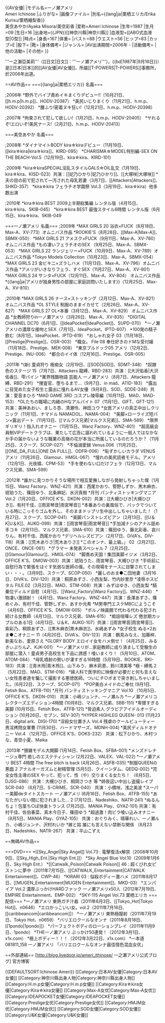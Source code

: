{{AV女優|
|モデル名=一ノ瀬アメリ<br>Ameri Ichinose
|ふりがな=
|画像ファイル=
|別名={{lang|ja|栗栖エリカ/Erika Kurisu/栗栖繪梨香}}<br>美空あやか/Ayaka Misora/美空彩香
|爱称=Ameri Ichinose
|生年=1987
|生月=09
|生日=16
|出身地={{JPN}}[[神奈川縣|神奈川縣]]
|血液型=[[ABO式血液型|O型]]
|時点=
|身長=167
|体重=
|バスト=88
|ウエスト=56
|ヒップ=83
|カップ=E
|股下=
|靴=
|身体備考=
|ジャンル=
|AV出演期間=2006年 -
|活動備考=
|他の活動=
|その他=
}}

'''一之瀨亞美莉'''〈[[日文|日文]]：'''一ノ瀬アメリ'''〉，{{bd|1987年|9月16日}}）是[[日本|日本]]的[[AV女優|AV女優]]，所屬[[T-POWERS|T-POWERS]]事務所，於2006年出道。

==AV作品==
==={{lang|ja|栗栖エリカ}} 名義===

;2006年
*野外でバイブ責めイキまくりデビュー!!（10月21日、[[h.m.p|h.m.p]]、HODV-20387）
*美尻いじりまくり（11月21日、h.m.p、HODV-20392）
*腰ふり!密着ヌキ狂い!（12月21日、h.m.p、HODV-20398）

;2007年
*拘束されて犯して欲しい!（1月21日、h.m.p、HODV-20405）
*ヤれるぞ!エロいぞ!美尻ナース!（2月21日、h.m.p、HODV-20413）

===美空あやか 名義===

;2008年
*ダイナマイトBODY kira☆kiraデビュー（11月19日、[[kira☆kira|kira☆kira]]、KIRD-095）
*CHARISMA☆MODEL特別編-SEX ON THE BEACH-Vol.5（12月19日、kira☆kira、KIRD-101）

;2009年
*kira☆kiraSPECIAL淫乱スタイルGALS☆OIL乱交（1月19日、kira☆kira、KISD-023）共演：[[妃乃ひかり|妃乃ひかり]]、[[大塚咲|大塚咲]]
*夫の目の前で犯されて―汚された母乳若妻（3月7日、[[Attackers|Attackers]]、SHKD-357）
*kira☆kira フェラチオ学園祭 Vol.3（3月19日、kira☆kira）他多数出演

;2010年
*kira☆kira BEST 2009上半期総集編 レンタル版（4月15日、kira☆kira、5KIB-045）
*kira☆kira BEST 最強スタイル6時間 レンタル版（6月15日、kira☆kira、5KIB-049

===一ノ瀬アメリ 名義===
;2009年
*MAX GIRLS 20 浴衣×FUCK（8月18日、Max-A、XV-773）オムニバス作品
*ROOKIE'S（8月28日、[[Max-A|Max-A]]、SBMX-050）
*MAX GIRLS 21 アメスク×FUCK（9月11日、Max-A、XV-780）オムニバス作品
*もの凄いフェラチオのSEX （9月25日、Max-A、SBMX-053）
*MAX GIRLS 22 ランジェリー×FUCK（10月9日、Max-A、XV-789）オムニバス作品
*Tokyo Models Collection（10月23日、Max-A、SBMX-054）
*MAX GIRLS 23 金ビキニ×ズラしハメ（11月13日、Max-A、XV-796）オムニバス作品
*アメリがいきなりフェラ、すぐSEX（11月27日、Max-A、XV-801）
*MAX GIRLS 24 サンタ×FUCK（12月11日、Max-A、XV-804） オムニバス作品
*{{lang|ja|アメリが独身男性の部屋に家庭訪問いたします}}（12月25日、Max-A、XV-810）

;2010年
*MAX GIRLS 26 ナース×ストッキング（2月12日、Max-A、XV-821） オムニバス作品
*OL STYLE 制服のままイカせて（2月26日、Max-A、XV-827）
*MAX GIRLS 27 OL×本番（3月12日、Max-A、XV-829） オムニバス作品
*女教師狩りin一ノ瀬アメリ（3月26日、Max-A、XV-835）
*DIGITAL CHANNEL DC70（6月1日、[[IdeaPocket|IdeaPocket]]、SUPD-070）
*一ノ瀬アメリの濃厚な接吻とSEX（7月1日、IdeaPocket、IPTD-607）
*100発の精子飲む（8月1日、IdeaPocket、IPTD-619）
*おしゃれ女子 03（11月18日、[[Prestige|Prestige]]、OSR-003）
*職女。 File 08 奉仕好きのドMな受付嬢（11月18日、Prestige、MEK-008）
*東京ブルドック05 アメリ（12月2日、Prestige、INU-006）
*都合のイイ体（12月16日、Prestige、OSR-005）

;2011年
*(新) 童貞狩り 極痴女（2月19日、[[SOD|SOD]]、SDMT-348）
*奴隷色のステージ 15（7月7日、Attackers 龍縛、RBD-283）共演：[[大沢佑香|大沢佑香]]、雫パイン
*業界残酷物語 芸能人 一ノ瀬アメリ（8月7日、Attackers 龍縛、RBD-291）
*捜査官、堕ちるまで…（9月7日、in mad、ATID-183）
*露出に目覚めた女子校生と露出に憧れるAV女優（9月8日、SOD、SDDE-248）共演：愛音まひろ
*MAD GAME 3RD コスプレ陵辱編（10月11日、MAD、MAD-153）
*OLたちの職場に内緒のHなアルバイト 07（11月1日、GIFT、GFT-121）共演：美神あおい、ましろ杏、清瀬怜、神田ユウ
*女医アメリの真正中出しクリニック（11月1日、ナマドル NAMADOL、NAMA-004）
*美脚×ローライズ短パン×露出デート（11月13日、[[マルクス兄弟|マルクス兄弟]]、SMA-589）
*限界ギリギリ！指入れオナニー（11月15日、Wanz Factory、WNZ-401）
*超高級会員制VIPデートクラブは、果たして広告に謳われているように一般人ではなかなか手の届かないような職業の高嶺の花が本当に所属しているのだろうか？（11月25日、スクープ、SCOP-027）
*不倫溺愛録 Venus.006（11月25日、[[ONE_DA_FULL|ONE DA FULL]]、ODFR-006）
*恥ずかしいカラダ VENUS アメリ（11月26日、Glamour、HMGL-067）
*憧れの美尻読者モデル。アメリ（12月1日、光夜蝶、CPM-53）
*手を使わない口だけフェラ（12月13日、マルクス兄弟、SMA-599）

;2012年
*誰かに見つかりそうな場所で相互愛撫しながら発射しちゃった僕（1月15日、Wanz Factory、WNZ-421）共演：西尾かおり、管野しずか、黒木麻衣、琥珀うた、篠田ゆう、北条麻妃、水沢真樹
*月刊 パンティストッキングマニア Vol.2（1月20日、OFFICE K'S、DKDN-002）共演：[[大槻ひびき|大槻ひびき]]、有村千佳、[[雨宮琴音|雨宮琴音]]
*本番ありの裏風俗で、バックでついている時にこっそりゴムを外し、そのままドップリ生中出ししちゃいました！（1月27日、スクープ、SCOP-041）
*美脚パンストレズビアン（2月13日、[[U＆K|U＆K]]、AUKG-099）共演：[[雨宮琴音|雨宮琴音]]
*手加減ナシのアナル舐め手コキ（2月13日、マルクス兄弟、SMA-610）共演：篠田ゆう、藤北彩香、哀川りん、有村千佳、西尾かおり
*デリヘルレズビアン（2月17日、DiVA's、DIV-118）共演：[[荒木ありさ|荒木ありさ]]
*このオンナ、最上級。」 02（2月21日、ONCE、ONCE-061）
*グラマー 未発表スペシャル 7（2月25日、[[Glamour|Glamour]]、HMGL-074）
*脚責め天国！集団美脚イジメ（3月2日、OFFICE K'S、DMOW-003）共演：琥珀うた、雨宮琴音、大槻ひびき
*手術前に自慰行為で緊張をほぐす気弱な医師の僕。その現場をナースに目撃されてしまい・・・。（3月9日、スクープ、SCOP-050）
*麗しのおま●こ団地妻（3月16日、DiVA's、DIV-120）共演：桐原あずさ、小西友梨、竹内紗里奈
*凌辱ホスピタル FILE.02（3月22日、MAD、STM-008）共演：みずほゆき、小西友梨
*騎乗位ディルド自慰（4月1日、[[Wanz_Factory|Wanz Factory]]、WNZ-446）
*物凄い激顔射！（4月1日、Wanz Factory、WNZ-447）共演：長澤あずさ、篠めぐみ、有村千佳、管野しずか、あすか光希
*M男専門エステMBCにようこそ（4月6日、OFFICE K'S、DMOW-005）
*ポルノ映画館で代わる代わる犯され続ける女教師（4月13日、マルクス兄弟、SMA-615）
*痴話喧嘩レズ 倦怠期カップルのある1日（4月13日、U＆K、AUKG-107）共演：[[雨宮琴音|雨宮琴音]]、紫彩乃、桐原あずさ、[[黒木麻衣|黒木麻衣]]、水嶋あずみ
*女子校生 ぬる×2おま●こオナニー 11（4月20日、DiVA's、DIV-123）共演：鶴見みなえ、加藤梓、新美なお、愛原さえ
*GLORY BODY エロイイ女をハメ倒せ！（4月25日、みるきぃぷりん♪、KJK-001）
*一ノ瀬アメリが…家庭教師に成り済まして受験生の部屋に潜入！童貞男子高校生を下品に誘惑！喰いまくり！（5月10日、ATOM、ATOM-084）
*母乳噴射の勢いが凄すぎる16時間（5月19日、ROOKIE、RKI-183）共演：[[青木玲|青木玲]]、山下みう、麻木莉恵、鈴川清美等
*極・縛馬 2（5月22日、MAD、STM-016）
*婦人科で医学的に映像が必要だと何も言えない女性患者達を騙して撮影する悪徳医師。ついにチ○ポまで突き刺しちゃいました。（6月22日、スクープ、SCOP-071）
*POP美白メイドのご奉仕 (9月1日、Fetish Box、ATFB-110)
*月刊 パンティストッキングマニア Vol.10 （10月5日、OFFICE K’S、DKDN-010） 共演：小嶋ジュンナ、一ノ瀬ルカ
*一ノ瀬アメリコレクターズエディション4時間 (10月8日、マルクス兄弟、SBB-151)
*卑猥すぎる美脚 (10月15日、Fetish Box、ATFB-121)
*脅迫素人 グラビアアイドルオーディション (10月26日、セブン、SEV-307)
*HYPER HIGHLEG QUEEN- 013 (11月23日、digital ark、DIGI-170)
*淫殺女仕置き人 Vol.4 残虐のクールビューティー 男淫拷問女軍曹 (11月30日、ハードマザーズ、MDNH-004)
*美尻ディルドオナニー Vol.4 （12月7日、OFFICE K’S、DOKS-232） 共演：松下ひかり、木村つな、青空小夏、Maika

;2013年
*猥雑モデル大開脚 (1月14日、Fetish Box、SFBA-001)
*メンズドレナージュ専門 癒しのエステティシャン (2月22日、VALEX、VAL-022)
*一ノ瀬アメリ BEST 4時間 The free bitch is back (4月26日、ASFB-035)
*制服QUEENの悪戯 2 アナルオーガズムと射精管理 (5月5日、クイーンダム、QEDQ-002)
*完全女性主導のSEX やって、犯って、性（や）交りまくる女たち！ （6月5日、DJSG-086） 共演：大槻ひびき、桐岡さつき 等
*姉夜這い中出し盗撮レイプ SCR-040 （6月7日、S-CRIME、SCR-040） 共演：小橋咲、浅之美波
*スーパー美脚deタイトスカート 一ノ瀬アメリ (6月16日、Fetish Box、ATFB-155)
*あなたがいない間に犯されました… 2 (7月12日、Nadeshiko、NATR-241)
*ぬるんちょ！包茎ち○ぽ快楽トランス (7月25日、MANIA Play、GYAZ-101) 共演：有村千佳、佐伯春菜、真木今日子、篠田ゆう
*超過激！肉ビラ喰い込みオナニー （8月5日、MANIA Play、GYAZ-105） 共演：おぐりみく、晴華れい、一ノ瀬ルカ、小嶋ジュンナ、沢村れいか
*嫁と姑 誰にも言えない禁断な関係 （8月23日、Nadeshiko、NATR-267） 共演：平山こずえ

==無碼AV作品==

===DVD===
*[[Sky_Angel|Sky Angel]] Vol.73 : 電擊復活x解禁（2008年10月9日、[[Sky_High_Ent.|Sky High Ent.]]）
*Sky Angel Blue Vol.10（2009年1月6日、Sky High Ent.）
*[[Catwalk_Poison|Catwalk Poison]] 46 : 超くびれ女ピストンに夢中（2011年7月15日、[[CATWALK_Entertainment|CATWALK Entertainment]]、CWP-46）
*KIRARI 03 : 悩殺ボディー激ハメ（2011年8月17日、[[MUGEN_Entertainment|MUGEN Entertainment]]、MKD-03）
*エンパイア Vol.2 濃厚ぶっかけHARDファック 一ノ瀬アメリx50人（2012年7月19日、EMPIRE Entertainment、EMP-002）
*SKY-115 Angel Vol.73 栗栖エリカ
===配信===
*一ノ瀬アメリ 東熱ガチ汁姦（2011年6月3日、[[Tokyo_Hot|Tokyo Hot]]、n0646）
*エロかっこいい女。vol.2（2011年7月16日、[[caribbeancom|caribbeancom]]）
*一ノ瀬アメリ 東熱極膣射（2011年7月19日、Tokyo Hot、n0659）
*バリエロクールなオンナ（2011年8月18日、[[1pondo|1pondo]]）
*パーフェクトボディのローションプレイ（2011年11月9日、1pondo）
*THE一ノ瀬アメリ ぶっかけ50連発！（2012年3月1日、x1x.com）
*極上ボディー！！！（2012年3月22日、x1x.com）
*—本道 081811_158 一ノ瀬アメリ 「バリエロクールなオンナ最佳情色混血女优」

==外部連結==
[http://blog.livedoor.jp/ameri_ithinose/ 一之瀬アメリ公式ブログ] 官方博客

{{DEFAULTSORT:Ichinose Ameri}}
[[Category:日本AV女優|Category:日本AV女優]]
[[Category:神奈川縣出身人物|Category:神奈川縣出身人物]]
[[Category:H.m.p女優|Category:H.m.p女優]]
[[Category:Kira☆kira女優|Category:Kira☆kira女優]]
[[Category:Max-A女优|Category:Max-A女优]]
[[Category:IDEAPOCKET女優|Category:IDEAPOCKET女優]]
[[Category:Prestige女优|Category:Prestige女优]]
[[Category:HMJM女优|Category:HMJM女优]]
[[Category:SOD女優|Category:SOD女優]]
[[Category:U&K女優|Category:U&K女優]]